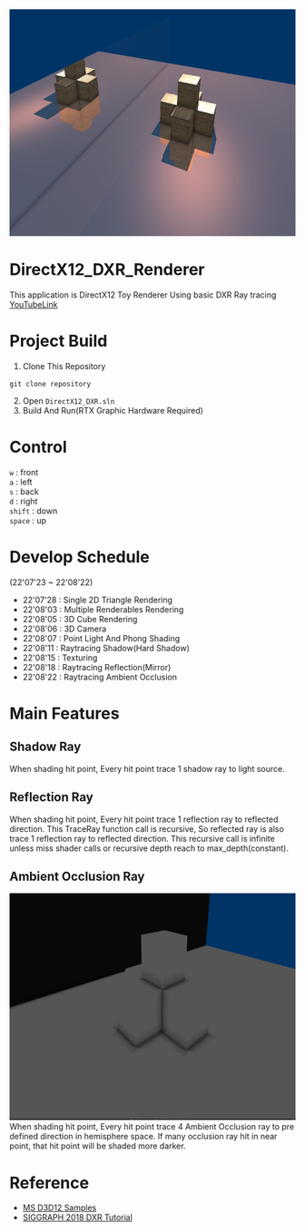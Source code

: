 <img src = "Image/Final.png" width = "600" height = "400">

# DirectX12_DXR_Renderer
This application is DirectX12 Toy Renderer Using basic DXR Ray tracing   
[YouTubeLink](https://www.youtube.com/watch?v=3sq5kmFZCIY)

# Project Build
1. Clone This Repository
```
git clone repository
```
2. Open ```DirectX12_DXR.sln```
3. Build And Run(RTX Graphic Hardware Required)

# Control
`w` : front  
`a` : left  
`s` : back  
`d` : right  
`shift` : down  
`space` : up  


# Develop Schedule
(22'07'23 ~ 22'08'22)  
* 22'07'28 : Single 2D Triangle Rendering
* 22'08'03 : Multiple Renderables Rendering
* 22'08'05 : 3D Cube Rendering
* 22'08'06 : 3D Camera
* 22'08'07 : Point Light And Phong Shading
* 22'08'11 : Raytracing Shadow(Hard Shadow)
* 22'08'15 : Texturing
* 22'08'18 : Raytracing Reflection(Mirror)
* 22'08'22 : Raytracing Ambient Occlusion

# Main Features
## Shadow Ray
When shading hit point, Every hit point trace 1 shadow ray to light source.
## Reflection Ray
When shading hit point, Every hit point trace 1 reflection ray to reflected direction. This TraceRay function call is recursive, So reflected ray is also trace 1 
reflection ray to reflected direction. This recursive call is infinite unless miss shader calls or recursive depth reach to max_depth(constant).
## Ambient Occlusion Ray
<img src = "Image/Ambient Occlusion.png" width = "600" height = "400">
When shading hit point, Every hit point trace 4 Ambient Occlusion ray to pre defined direction in hemisphere space. If many occlusion ray hit in near point, that hit point will be shaded more darker.


# Reference
- [MS D3D12 Samples](https://github.com/microsoft/DirectX-Graphics-Samples)
- [SIGGRAPH 2018 DXR Tutorial](http://intro-to-dxr.cwyman.org/)
